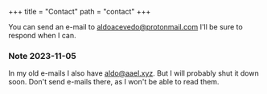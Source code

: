 +++
title = "Contact"
path = "contact"
+++

You can send an e-mail to [aldoacevedo@protonmail.com](mailto:aldoacevedo@protonmail.com)
I'll be sure to respond when I can.

### Note 2023-11-05

In my old e-mails I also have aldo@aael.xyz. But I will probably shut it down soon.
Don't send e-mails there, as I won't be able to read them.